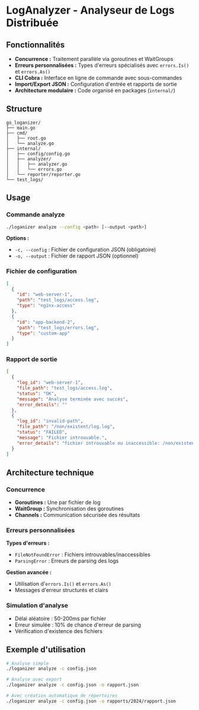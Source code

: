 # LogAnalyzer - Analyseur de Logs Distribuée

## Fonctionnalités

- **Concurrence :** Traitement parallèle via goroutines et WaitGroups
- **Erreurs personnalisées :** Types d'erreurs spécialisés avec `errors.Is()` et `errors.As()`
- **CLI Cobra :** Interface en ligne de commande avec sous-commandes
- **Import/Export JSON :** Configuration d'entrée et rapports de sortie
- **Architecture modulaire :** Code organisé en packages (`internal/`)


## Structure

```
go_loganizer/
├── main.go
├── cmd/
│   ├── root.go
│   └── analyze.go
├── internal/
│   ├── config/config.go
│   ├── analyzer/
│   │   ├── analyzer.go
│   │   └── errors.go       
│   └── reporter/reporter.go
└── test_logs/
```

## Usage

### Commande analyze

```bash
./loganizer analyze --config <path> [--output <path>]
```

**Options :**
- `-c, --config` : Fichier de configuration JSON (obligatoire)
- `-o, --output` : Fichier de rapport JSON (optionnel)

### Fichier de configuration

```json
[
  {
    "id": "web-server-1",
    "path": "test_logs/access.log",
    "type": "nginx-access"
  },
  {
    "id": "app-backend-2", 
    "path": "test_logs/errors.log",
    "type": "custom-app"
  }
]
```

### Rapport de sortie

```json
[
  {
    "log_id": "web-server-1",
    "file_path": "test_logs/access.log",
    "status": "OK",
    "message": "Analyse terminée avec succès",
    "error_details": ""
  },
  {
    "log_id": "invalid-path",
    "file_path": "/non/existent/log.log", 
    "status": "FAILED",
    "message": "Fichier introuvable.",
    "error_details": "fichier introuvable ou inaccessible: /non/existent/log.log"
  }
]
```

## Architecture technique

### Concurrence
- **Goroutines :** Une par fichier de log
- **WaitGroup :** Synchronisation des goroutines  
- **Channels :** Communication sécurisée des résultats

### Erreurs personnalisées

**Types d'erreurs :**
- `FileNotFoundError` : Fichiers introuvables/inaccessibles
- `ParsingError` : Erreurs de parsing des logs

**Gestion avancée :**
- Utilisation d'`errors.Is()` et `errors.As()`
- Messages d'erreur structurés et clairs

### Simulation d'analyse
- Délai aléatoire : 50-200ms par fichier
- Erreur simulée : 10% de chance d'erreur de parsing
- Vérification d'existence des fichiers

## Exemple d'utilisation

```bash
# Analyse simple
./loganizer analyze -c config.json

# Analyse avec export
./loganizer analyze -c config.json -o rapport.json

# Avec création automatique de répertoires
./loganizer analyze -c config.json -o rapports/2024/rapport.json
```
